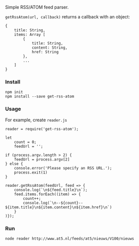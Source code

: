 Simple RSS/ATOM feed parser.

`getRssAtom(url, callback)` returns a callback with an object:

```
{
    title: String,
    items: Array [
        {
            title: String,
            content: String,
            href: String
        },
        ...
    ]
}
```

### Install

```
npm init
npm install --save get-rss-atom
```

### Usage

For example, create `reader.js`

```
reader = require('get-rss-atom');

let
    count = 0;
    feedUrl = '';

if (process.argv.length > 2) {
    feedUrl = process.argv[2]
} else {
    console.error('Please specify an RSS URL.');
    process.exit(1)
}

reader.getRssAtom(feedUrl, feed => {
    console.log(`\n${feed.title}\n`);
    feed.items.forEach((item) => {
        count++;
        console.log(`\n--${count}-- ${item.title}\n${item.content}\n${item.href}\n`)
    }
)});
```

### Run

```
node reader http://www.at5.nl/feeds/at5/nieuws/V100/nieuws
```
